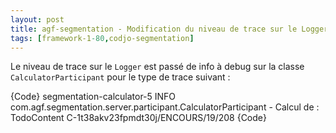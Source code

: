 ```yaml
---
layout: post
title: agf-segmentation - Modification du niveau de trace sur le Logger
tags: [framework-1-80,codjo-segmentation]
---
```

Le niveau de trace sur le ```Logger``` est passé de info à debug sur la classe ```CalculatorParticipant``` pour le type de trace suivant :

{Code}
segmentation-calculator-5 INFO  com.agf.segmentation.server.participant.CalculatorParticipant  - Calcul de : TodoContent C-1t38akv23fpmdt30j/ENCOURS/19/208
{Code}
